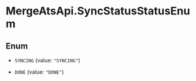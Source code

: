 # MergeAtsApi.SyncStatusStatusEnum

## Enum


* `SYNCING` (value: `"SYNCING"`)

* `DONE` (value: `"DONE"`)


